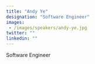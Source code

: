 ```yaml
---
title: "Andy Ye"
designation: "Software Engineer"
images: 
 - /images/speakers/andy-ye.jpg
twitter: ""
linkedin: ""
---
```


Software Engineer